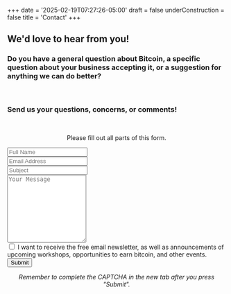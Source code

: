 +++
date = '2025-02-19T07:27:26-05:00'
draft = false
underConstruction = false
title = 'Contact'
+++

<form target="_blank" action="https://formsubmit.co/d102e88eea9604b3922972d184399313" method="POST">

## We'd love to hear from you!

  <div class="article">

### Do you have a general question about Bitcoin, a specific question about your business accepting it, or a suggestion for anything we can do better?

  <br>

### Send us your questions, concerns, or comments!

  </div>

  <br>

  <p style="text-align: center;">Please fill out all parts of this form.</p>

  <div class="form-group">
    <div class="form-row">
      <div class="col">
        <input type="text" name="name" class="form-control" placeholder="Full Name" required>
      </div>
      <div class="col">
        <input type="email" name="email" class="form-control" placeholder="Email Address" required>
      </div>
      <div class="col">
        <input type="text" name="subject" class="form-control" placeholder="Subject" required>
      </div>
    </div>
  </div>
  <div class="form-group">
    <textarea placeholder="Your Message" class="textarea form-control" name="message" rows="10" required></textarea>
  </div>
<div class="form-group" style="text-align: left;">
  <label>
    <input type="checkbox" name="join-mailing-list" value="yes"> I want to receive the free email newsletter, as well as announcements of upcoming workshops, opportunities to earn bitcoin, and other events.
  </label>
</div>
  <button type="submit" class="form-button">Submit</button>
</form>

<center>

<i>Remember to complete the CAPTCHA in the new tab after you press "Submit".</i>

</center>
